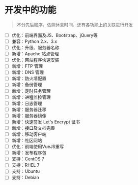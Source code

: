 # 开发中的功能

> 不分先后顺序，依照休息时间，还有各功能上的关联进行开发

- [ ] 优化：前端界面及JS、Bootstrap、jQuery等
- [ ] 兼容：Python 2.x、3.x
- [ ] 优化：升级、服务器名称
- [ ] 新增：Apache 站点管理
- [ ] 优化：网站程序快速安装
- [ ] 新增：FTP 管理
- [ ] 新增：DNS 管理
- [ ] 新增：防火墙配置
- [ ] 新增：备份管理
- [ ] 新增：定时任务管理
- [ ] 新增：进程监控管理
- [ ] 新增：日志管理
- [ ] 新增：服务器迁移
- [ ] 新增：服务器镜像
- [ ] 新增：快速签发 Let's Encrypt 证书
- [ ] 新增：接口及文档完善
- [ ] 新增：移动客户端
- [ ] 新增：社区网站
- [ ] 优化：前端使用VueJS重写
- [ ] 新增：发布程序包
- [ ] 支持：CentOS 7
- [ ] 支持：RHEL 7
- [ ] 支持：Ubuntu
- [ ] 支持：Debian
